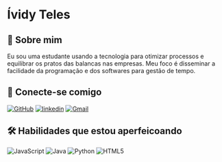 
# Ívidy Teles



## 🚀 Sobre mim
Eu sou uma estudante usando a tecnologia para otimizar processos e equilibrar os pratos das balancas nas empresas. Meu foco é disseminar a facilidade da programação e dos softwares para gestão de tempo.


## 🔗 Conecte-se comigo
[![GitHub](https://img.shields.io/badge/GitHub-100000?style=for-the-badge&logo=github&logoColor=white)](https://github.com/Ividy)
[![linkedin](https://img.shields.io/badge/linkedin-0A66C2?style=for-the-badge&logo=linkedin&logoColor=white)](https://www.linkedin.com/in/%C3%ADvidy-teles-523a8173)
[![Gmail](https://img.shields.io/badge/Gmail-333333?style=for-the-badge&logo=gmail&logoColor=red)](mailto:ividymillena@gmail.com)



## 🛠 Habilidades que estou aperfeicoando
![JavaScript](https://img.shields.io/badge/JavaScript-F7DF1E?style=for-the-badge&logo=javascript&logoColor=black)
![Java](https://img.shields.io/badge/java-%23ED8B00.svg?style=for-the-badge&logo=openjdk&logoColor=white)
![Python](https://img.shields.io/badge/python-3670A0?style=for-the-badge&logo=python&logoColor=ffdd54)
![HTML5](https://img.shields.io/badge/HTML5-E34F26?style=for-the-badge&logo=html5&logoColor=white)



